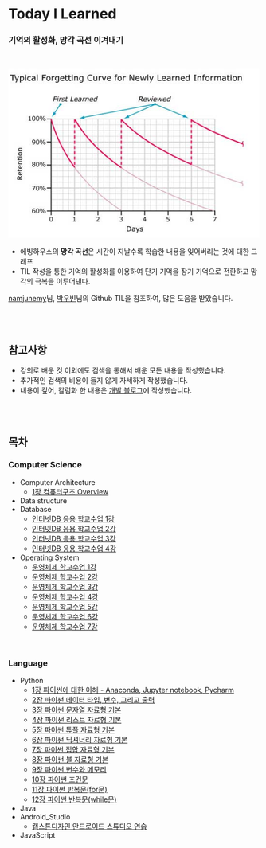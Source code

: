 # Today I Learned

### 기억의 활성화, 망각 곡선 이겨내기

<br>

<p align="center"><img src="img/Ebbinghaus_Graph.png"></img></p>

-   에빙하우스의 **망각 곡선**은 시간이 지날수록 학습한 내용을 잊어버리는 것에 대한 그래프
-   TIL 작성을 통한 기억의 활성화를 이용하여 단기 기억을 장기 기억으로 전환하고 망각의 극복을 이루어낸다.

[namjunemy](https://github.com/namjunemy)님, [박우빈](https://github.com/wbluke)님의 Github TIL을 참조하여, 많은 도움을 받았습니다.

<br><br>

## 참고사항

-   강의로 배운 것 이외에도 검색을 통해서 배운 모든 내용을 작성했습니다.
-   추가적인 검색의 비용이 들지 않게 자세하게 작성했습니다.
-   내용이 깊어, 칼럼화 한 내용은 [개발 블로그](https://jae-yoon.tistory.com/)에 작성했습니다.

<br><br>

## 목차

### Computer Science

-   Computer Architecture
    -   [1장 컴퓨터구조 Overview](https://github.com/Shin-Jae-Yoon/TIL/blob/master/Computer%20Science/Computer%20Architecture/pukyong/01_Computer_Architecture_Overview.md)
-   Data structure
-   Database
    -   [인터넷DB 응용 학교수업 1강](https://github.com/Shin-Jae-Yoon/TIL/blob/master/Computer%20Science/Database/pukyong/2022.03.15.md)
    -   [인터넷DB 응용 학교수업 2강](https://github.com/Shin-Jae-Yoon/TIL/blob/master/Computer%20Science/Database/pukyong/2022.03.22.md)
    -   [인터넷DB 응용 학교수업 3강](https://github.com/Shin-Jae-Yoon/TIL/blob/master/Computer%20Science/Database/pukyong/2022.03.29.md)
    -   [인터넷DB 응용 학교수업 4강](https://github.com/Shin-Jae-Yoon/TIL/blob/master/Computer%20Science/Database/pukyong/2022.04.05.md)
-   Operating System
    -   [운영체제 학교수업 1강](<https://github.com/Shin-Jae-Yoon/TIL/blob/master/Computer%20Science/Operating%20System/pukyong/2022.03.04(%EA%B8%88)%20-%201%EA%B0%95.md>)
    -   [운영체제 학교수업 2강](<https://github.com/Shin-Jae-Yoon/TIL/blob/master/Computer%20Science/Operating%20System/pukyong/2022.03.10(%EB%AA%A9)%20-%202%EA%B0%95.md>)
    -   [운영체제 학교수업 3강](<https://github.com/Shin-Jae-Yoon/TIL/blob/master/Computer%20Science/Operating%20System/pukyong/2022.03.11(%EA%B8%88)%20-%203%EA%B0%95.md>)
    -   [운영체제 학교수업 4강](<https://github.com/Shin-Jae-Yoon/TIL/blob/master/Computer%20Science/Operating%20System/pukyong/2022.03.17(%EB%AA%A9)%20-%204%EA%B0%95.md>)
    -   [운영체제 학교수업 5강](<https://github.com/Shin-Jae-Yoon/TIL/blob/master/Computer%20Science/Operating%20System/pukyong/2022.03.18(%EA%B8%88)%20-%205%EA%B0%95.md>)
    -   [운영체제 학교수업 6강](<https://github.com/Shin-Jae-Yoon/TIL/blob/master/Computer%20Science/Operating%20System/pukyong/2022.03.24(%EB%AA%A9)%20-%206%EA%B0%95.md>)
    -   [운영체제 학교수업 7강](<https://github.com/Shin-Jae-Yoon/TIL/blob/master/Computer%20Science/Operating%20System/pukyong/2022.03.25(%EA%B8%88)%20-%207%EA%B0%95.md>)

<br>

### Language

-   Python
    -   [1장 파이썬에 대한 이해 - Anaconda, Jupyter notebook, Pycharm](https://github.com/Shin-Jae-Yoon/TIL/tree/master/Language/Python/lecture/01_Python_intro.md)
    -   [2장 파이썬 데이터 타입, 변수, 그리고 출력](https://github.com/Shin-Jae-Yoon/TIL/tree/master/Language/Python/lecture/02_Python_data_variable_print.md)
    -   [3장 파이썬 문자열 자료형 기본](https://github.com/Shin-Jae-Yoon/TIL/tree/master/Language/Python/lecture/03_Python_string.md)
    -   [4장 파이썬 리스트 자료형 기본](https://github.com/Shin-Jae-Yoon/TIL/tree/master/Language/Python/lecture/04_Python_list.md)
    -   [5장 파이썬 튜플 자료형 기본](https://github.com/Shin-Jae-Yoon/TIL/tree/master/Language/Python/lecture/05_Python_tuple.md)
    -   [6장 파이썬 딕셔너리 자료형 기본](https://github.com/Shin-Jae-Yoon/TIL/tree/master/Language/Python/lecture/06_Python_dictionary.md)
    -   [7장 파이썬 집합 자료형 기본](https://github.com/Shin-Jae-Yoon/TIL/tree/master/Language/Python/lecture/07_Python_set.md)
    -   [8장 파이썬 불 자료형 기본](https://github.com/Shin-Jae-Yoon/TIL/tree/master/Language/Python/lecture/08_Python_bool.md)
    -   [9장 파이썬 변수와 메모리](https://github.com/Shin-Jae-Yoon/TIL/tree/master/Language/Python/lecture/09_Python_variable.md)
    -   [10장 파이썬 조건문](https://github.com/Shin-Jae-Yoon/TIL/tree/master/Language/Python/lecture/10_Python_condition.md)
    -   [11장 파이썬 반복문(for문)](https://github.com/Shin-Jae-Yoon/TIL/tree/master/Language/Python/lecture/11_Python_for.md)
    -   [12장 파이썬 반복문(while문)](https://github.com/Shin-Jae-Yoon/TIL/tree/master/Language/Python/lecture/12_Python_while.md)
-   Java
-   Android_Studio
    -   [캡스톤디자인 안드로이드 스튜디오 연습](https://github.com/Shin-Jae-Yoon/TIL/tree/master/Language/Android_Studio/BaseApp)
-   JavaScript
